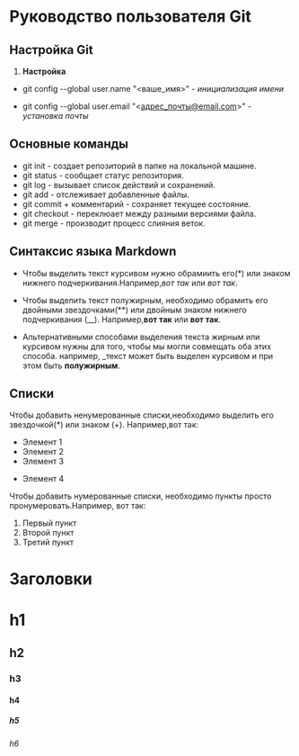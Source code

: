 # Руководство пользователя Git
## Настройка Git
1. **Настройка**
* git config --global user.name "<ваше_имя>"  - *инициализация имени*

* git config --global user.email "<адрес_почты@email.com>" - *установка почты*

## Основные команды
* git init - создает репозиторий в папке на локальной машине.
* git status - сообщает статус репозитория.
* git log - вызывает список действий и сохранений.
* git add - отслеживает добавленные файлы.
* git commit + комментарий - сохраняет текущее состояние.
* git checkout - переклюает между разными версиями файла.
* git merge - производит процесс слияния веток.

## Синтаксис языка Markdown
* Чтобы выделить текст курсивом нужно обрамиить его(*) или знаком нижнего подчеркивания.Например,*вот так* или _вот так_.

* Чтобы выделить текст полужирным, необходимо обрамить его двойными звездочками(**) или двойным знаком нижнего подчеркивания (__). Например,**вот так** или __вот так__.

* Альтернативными способами выделения текста жирным или курсивом нужны для того, чтобы мы могли совмещать оба этих способа. например, _текст может быть выделен курсивом и при этом быть **полужирным**.

## Списки
Чтобы добавить ненумерованные списки,необходимо выделить его звездочкой(*) или знаком (+). Например,вот так: 
* Элемент 1 
* Элемент 2 
* Элемент 3 
+ Элемент 4

Чтобы добавить нумерованные списки, необходимо пункты просто пронумеровать.Например, вот так: 
1. Первый пункт 
2. Второй пункт 
3. Третий пункт


# Заголовки

# h1
## h2
### h3
#### h4
##### h5
###### h6
